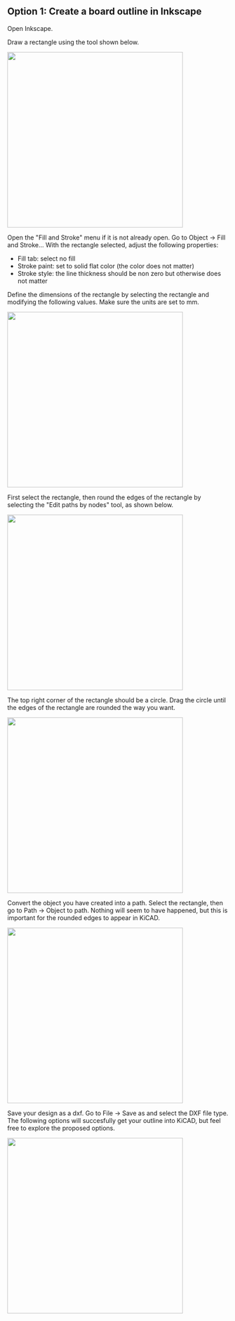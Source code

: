 ## Option 1: Create a board outline in Inkscape 

Open Inkscape. 

Draw a rectangle using the tool shown below. 

<img width="400" src="../../Images/Inkscape1.png">

Open the "Fill and Stroke" menu if it is not already open. Go to Object -> Fill and Stroke... 
With the rectangle selected, adjust the following properties: 
* Fill tab: select no fill 
* Stroke paint: set to solid flat color (the color does not matter) 
* Stroke style: the line thickness should be non zero but otherwise does not matter

Define the dimensions of the rectangle by selecting the rectangle and modifying the following values. Make sure the units are set to mm. 

<img width="400" src="../../Images/Inkscape6.png">

First select the rectangle, then round the edges of the rectangle by selecting the "Edit paths by nodes" tool, as shown below. 

<img width="400" src="../../Images/Inkscape2.png">

The top right corner of the rectangle should be a circle. Drag the circle until the edges of the rectangle are rounded the way you want. 

<img width="400" src="../../Images/Inkscape3.png">

Convert the object you have created into a path. Select the rectangle, then go to Path -> Object to path. Nothing will seem to have happened, but this is important for the rounded edges to appear in KiCAD. 

<img width="400" src="../../Images/Inkscape4.png">

Save your design as a dxf. Go to File -> Save as and select the DXF file type. The following options will succesfully get your outline into KiCAD, but feel free to explore the proposed options. 

<img width="400" src="../../Images/Inkscape5.png">

